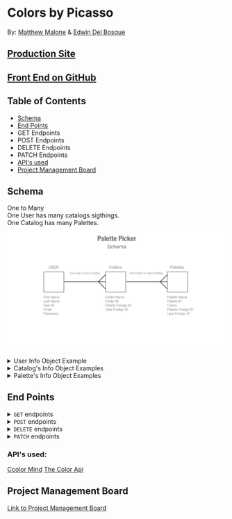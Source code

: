 # Colors by Picasso

By:
[Matthew Malone](https://github.com/matthewdshepherd) & [Edwin Del Bosque](https://github.com/edwindelbosque)

## [Production Site](http://colorsbypicasso.herokuapp.com/)
## [Front End on GitHub](https://github.com/edwindelbosque/picasso-fe)

## Table of Contents
* [Schema](#Schema)
* [End Points](#End-Points)
* GET Endpoints
* POST Endpoints
* DELETE Endpoints
* PATCH Endpoints
* [API's used](#API's-used)
* [Project Management Board](#Project-Management-Board)


## Schema
One to Many<br/>
One User has many catalogs sigthings.<br/>
One Catalog has many Palettes.
<img src="./images/Palette-Picker-Schema.png" alt="Picasso Color Picker Schema Diagram">
<details>
  <summary>  User Info Object Example  </summary>

  ```js
   {
		id: 1,
		firstName: 'Edwin',
		lastName: 'Del Bosque',
		email: 'edwinbosq@gmail.com',
		password: <string>
	}
  ```
</details>
<details>
  <summary>  Catalog's Info Object Examples  </summary>

  ```js
   [{
		id: 1,
		catalogName: 'Personal',
		user_id: 1
	},
	{
		id: 2,
		catalogName: 'Favorites',
		user_id: 1
	}]
  ```
</details>
<details>
  <summary>  Palette's Info Object Examples  </summary>

  ```js
   [	{
		id: 1,
		paletteName: 'Winter',
		colors:[...],
    catalog_id: 1
    },
    {
		id: 2,
		paletteName: 'Fall',
		colors:[...],
    catalog_id: 2
    }]
  ```
</details>

## End Points
<details>
  <summary> <code>GET</code> endpoints </summary>

##### 1. All Catalogs for a user 
GET path:`/api/v1/users/:userdId/catalogs`
- Sample Response (ok) status: 200
- Will return an array of all catalogs specific to a user, each as an object.
- Each beach object will contain the following:
```js
[{
		id: 1,
		catalogName: 'Personal',
		user_id: 1
	}]
```
- `Sample Response (error) status: 404`
```js
{ error: "Cannot retrieve Catalogs" }
```
##### 2. Return a specific Catalog for a user
GET path:`/api/v1/users/:userdId/catalogs/:catalogId`
- Sample Response (ok) status: 200
- Will return an object of a specific catalog for a user.
- Each beach object will contain the following:
```js
{
		id: 1,
		catalogName: 'Personal',
		user_id: 1
	}
```
- `Sample Response (error) status: 404`
```js
{ error: "Cannot retrieve Catalog" }
```

##### 3. All Palettes for a specifid Catalog
GET path:`/api/v1/users/:userdId/catalogs/:catalogId/palettes`
- Sample Response (ok) status: 200
- Will return an array of all sightings from all beaches 
- Each sighting object will contain the following:
```js
 [	{
		id: 1,
		paletteName: 'Winter',
		colors:[...],
    catalog_id: 1
    },
    {
		id: 2,
		paletteName: 'Fall',
		colors:[...],
    catalog_id: 2
    }]
```
- Sample Response (error) status: 404
```js
{ 
  error: "Cannot retreive Palettes" 
}
```

##### 4. A Palette for a specific Catalog
GET path:`/api/v1/users/:userdId/catalogs/:catalogId/palettes/:paletteId`
- Sample Response (ok) status: 200
- Will return an object of a palette from a specific Catalog 
- Each Palette object will contain the following:
```js
    {
		id: 2,
		paletteName: 'Fall',
		colors:[...],
    catalog_id: 2
    }
```
- Sample Response (error) status: 404
```js
{ 
  error: "Cannot retreive Palette" 
}
```
</details>
<details>
  <summary> <code>POST</code> endpoints </summary>

##### 1. Create a User
POST path:`/api/v1/users`
This Post requires First and Last name, email and password. Logic is built in to verify valid email address and password must be at least 6 haracters long.
Format of POST body:
```js
{
	firstName: 'Sandler',
	lastName: 'McCalsin',
  email: 'SadieMcCaslin@gmail.com',
	password: '123456'
}
```
- Sample Response (ok) status: 201
```js
{ firstName: 'Sandler', id: 98003}
```
- Sample Response (error) status: 422 - When all the parameters are not provided:
```js
{
				error: `Expected format: {
                    "firstName": <String>,
                    "lastName": <String>,
                    "email": <String>,
                    "password": <String>,
                }. You're missing a "${requiredParameter}" property.`
			}
```
- Sample Response (error) status: 422 - when email already exists
```js
{ error: 'The request could not be completed due to email already in use' }
```

##### 2. Login a User
POST path:`/api/v1/login`
This Post requires email and password. Logic is built in to verify valid email address and password must be at least 6 haracters long.
Format of POST body:
```js
{
  email: 'SadieMcCaslin@gmail.com',
	password: '123456'
}
```
- Sample Response (ok) status: 201
```js
{ firstName: 'Sandler', id: 98003}
```
- Sample Response (error) status: 422 - When all the parameters are not provided:
```js
{
				error: `Expected format: {
                    "firstName": <String>,
                    "lastName": <String>,
                    "email": <String>,
                    "password": <String>,
                }. You're missing a "${requiredParameter}" property.`
			}
```
- Sample Response (error) status: 404 - When email is not in system
```js
{ error: 'Email not found' }
```
- Sample Response (error) status: 404 - When email is in system and but incorrect password
```js
{ error: Incorrect Password' }
```
</details>
<details>
  <summary> <code>DELETE</code> endpoints </summary>

##### 1. DELETE A Specific Palette
DELETE path:'/api/v1/users/:userId/catalogs/:catalogId/palettes/:paletteId'
- This only requires the id of the Palette you want to delete
- Sample Response (ok) status: 201 with message
```js
`Palette <catalogId> was successfully removed`
```
##### 2. DELETE A Specific Catalog and Palettes it holds
DELETE path:'/api/v1/users/:userId/catalogs/:catalogId'
- This only requires the id of the Catalog you want to delete
- Sample Response (ok) status: 201 with message
```js
`Catalog <catalogId> was successfully removed`
```
</details>
<details>
  <summary> <code>PATCH</code> endpoints </summary>

##### 1. PATCH A Specific Palette
DELETE path:'/api/v1/users/:userId/catalogs/:catalogId/palettes/:paletteId'
- This requires the id of the Palette you want to patch
- Body needs to hold the part of the Palette to update
- Sample Response (ok) status: 20 with new name
```js
{newName: <name of palette>}
```
##### 2. PATCH A Specific Catalog
DELETE path:'/api/v1/users/:userId/catalogs/:catalogId'
- This only requires the id of the Catalog you want to patch
- Body needs to hold the part of the Catalog to update
- Sample Response (ok) status: 201 with message
```js
{newName: <name of catalog>}
```
</details>

### API's used:
[Ccolor Mind](http://colormind.io/api/)
[The Color Api](https://www.thecolorapi.com/)

## Project Management Board
[Link to Project Management Board](https://edwindelbosque.atlassian.net/secure/RapidBoard.jspa?projectKey=CPR&rapidView=1)

